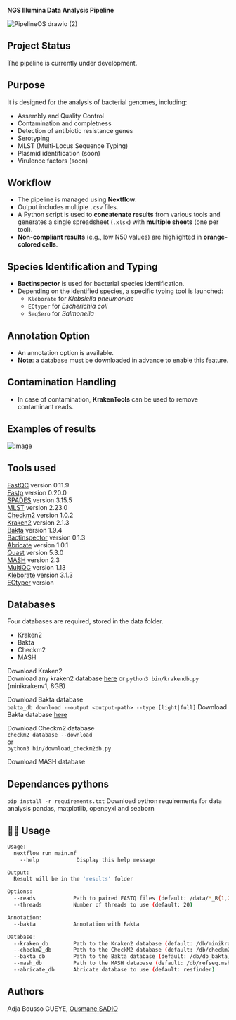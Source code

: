 

**NGS Illumina Data Analysis Pipeline**


![PipelineOS drawio (2)](https://github.com/user-attachments/assets/11dfbb83-5611-4d06-af26-f7969bf5f5a9)



## Project Status

The pipeline is currently under development.

## Purpose

It is designed for the analysis of bacterial genomes, including:

- Assembly and Quality Control
- Contamination and completness 
- Detection of antibiotic resistance genes
- Serotyping
- MLST (Multi-Locus Sequence Typing)
- Plasmid identification (soon)
- Virulence factors (soon)

## Workflow

- The pipeline is managed using **Nextflow**.
- Output includes multiple `.csv` files.
- A Python script is used to **concatenate results** from various tools and generates a single spreadsheet (`.xlsx`) with **multiple sheets** (one per tool).
- **Non-compliant results** (e.g., low N50 values) are highlighted in **orange-colored cells**.

## Species Identification and Typing

- **Bactinspector** is used for bacterial species identification.
- Depending on the identified species, a specific typing tool is launched:
  - `Kleborate` for *Klebsiella pneumoniae*
  - `ECtyper` for *Escherichia coli*
  - `SeqSero` for *Salmonella*

## Annotation Option

- An annotation option is available.
- **Note**: a database must be downloaded in advance to enable this feature.

## Contamination Handling

- In case of contamination, **KrakenTools** can be used to remove contaminant reads.



## Examples of results
![image](https://github.com/user-attachments/assets/bfcd1878-ed39-4520-a1c0-8bb4768f45e3)


## Tools used


[FastQC](https://github.com/s-andrews/FastQC) version 0.11.9    
[Fastp](https://github.com/OpenGene/fastp) version 0.20.0   
[SPADES](https://github.com/ablab/spades) version  3.15.5   
[MLST](https://github.com/tseemann/mlst) version  2.23.0  
[Checkm2](https://github.com/chklovski/CheckM2) version  1.0.2  
[Kraken2](https://github.com/DerrickWood/kraken2) version  2.1.3  
[Bakta](https://github.com/oschwengers/bakta?tab=readme-ov-file#installation) version  1.9.4  
[Bactinspector](https://gitlab.com/antunderwood/bactinspector) version  0.1.3  
[Abricate](https://github.com/tseemann/abricate) version 1.0.1  
[Quast](https://github.com/ablab/quast) version  5.3.0  
[MASH](https://github.com/marbl/Mash) version  2.3  
[MultiQC](https://github.com/MultiQC/MultiQC) version 1.13  
[Kleborate](https://github.com/klebgenomics/Kleborate) version 3.1.3     
[ECtyper](https://github.com/denglab/SeqSero2) version


## Databases 
Four databases are required, stored in the data folder.
* Kraken2  
* Bakta  
* Checkm2
* MASH

Download Kraken2  
Download any kraken2 database [here](https://benlangmead.github.io/aws-indexes/k2) 
or 
`python3 bin/krakendb.py` (minikrakenv1, 8GB)

Download Bakta database  
`bakta_db download --output <output-path> --type [light|full]`
Download Bakta database [here](https://zenodo.org/records/4662588)

Download Checkm2 database  
`checkm2 database --download`  
or  
`python3 bin/download_checkm2db.py`  

Download MASH database

## Dependances pythons   

`pip install -r requirements.txt` Download python requirements for data analysis pandas, matplotlib, openpyxl and seaborn  

## 🧑‍💻 Usage 


```bash
Usage:  
  nextflow run main.nf  
    --help            Display this help message   

Output:  
  Result will be in the 'results' folder  

Options:  
  --reads            Path to paired FASTQ files (default: /data/*_R{1,2}.fastq.gz)  
  --threads          Number of threads to use (default: 20)  

Annotation:   
  --bakta            Annotation with Bakta  	

Database:    
  --kraken_db        Path to the Kraken2 database (default: /db/minikraken2_v1_8GB)  
  --checkm2_db       Path to the CheckM2 database (default: /db/checkm2_database/CheckM2_db/uniref100.KO.1.dmnd)  
  --bakta_db         Path to the Bakta database (default: /db/db_bakta)  
  --mash_db          Path to the MASH database (default: /db/refseq.msh)  
  --abricate_db      Abricate database to use (default: resfinder)
```
## Authors 
Adja Bousso GUEYE, [Ousmane SADIO](https://www.linkedin.com/in/ousmane-sadio-08375a322/) 
